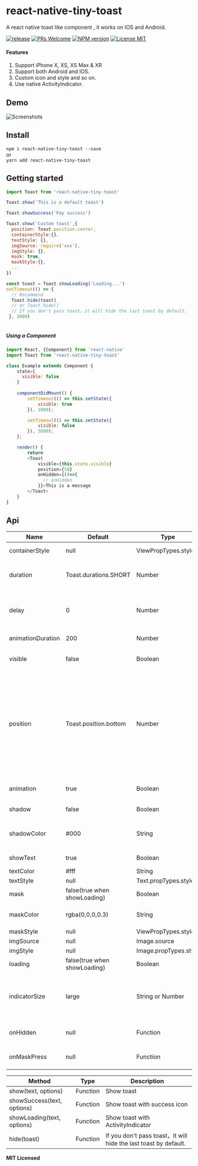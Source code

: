 # react-native-tiny-toast
A react native toast like component , it works on IOS and Android.

[ ![release](https://img.shields.io/github/release/shx996/react-native-tiny-toast.svg?maxAge=2592000?style=flat-square)](https://github.com/shx996/react-native-tiny-toast/releases)
[ ![PRs Welcome](https://img.shields.io/badge/PRs-Welcome-brightgreen.svg)](https://github.com/shx996/react-native-tiny-toast/pulls)
[ ![NPM version](http://img.shields.io/npm/v/react-native-tiny-toast.svg?style=flat)](https://www.npmjs.com/package/react-native-tiny-toast)
[ ![License MIT](http://img.shields.io/badge/license-MIT-orange.svg?style=flat)](https://raw.githubusercontent.com/shx996/react-native-tiny-toast/master/LICENSE)

#### Features
1. Support iPhone X, XS, XS Max & XR
2. Support both Android and IOS.
3. Custom icon and style and so on.
4. Use native ActivityIndicator.

## Demo

![Screenshots](https://raw.githubusercontent.com/shx996/react-native-tiny-toast/master/example/screenshots/react-native-tiny-toast-screenshots.gif)

## Install

`npm i react-native-tiny-toast --save`  
or  
`yarn add react-native-tiny-toast`

## Getting started

```javascript
import Toast from 'react-native-tiny-toast'

Toast.show('This is a default toast')

Toast.showSuccess('Pay success')

Toast.show('Custom toast',{
  position: Toast.position.center,
  containerStyle:{},
  textStyle: {},
  imgSource: require('xxx'),
  imgStyle: {},
  mask: true,
  maskStyle:{},
  ...
})

const toast = Toast.showLoading('Loading...')
setTimeout(() => {
  // Recommend
  Toast.hide(toast) 
  // or Toast.hide()
  // If you don't pass toast，it will hide the last toast by default.
 }, 3000)
    
```

##### **Using a Component**

```javascript
import React, {Component} from 'react-native'
import Toast from 'react-native-tiny-toast'

class Example extends Component {
    state={
      visible: false
    }
    
    componentDidMount() {
        setTimeout(() => this.setState({
            visible: true
        }), 1000); 

        setTimeout(() => this.setState({
            visible: false
        }), 3000);
    };

    render() {
        return 
        <Toast
            visible={this.state.visible}
            position={50}
            onHidden={()=>{
              // onHidden
            }}>This is a message
        </Toast>
    }
}

```

## Api


Name                | Default                  |  Type                | Description
--------------------|--------------------------|----------------------|---------------------------
containerStyle      | null                     | ViewPropTypes.style  | Custom container style
duration            | Toast.durations.SHORT    | Number               | Toast duration(ms), won't disappear if value is 0
delay               | 0                        | Number               | The delay duration before toast start appearing on screen.
animationDuration   | 200                      | Number               | Animation duration
visible             | false                    | Boolean              | Show toast. (Only for Toast Component)
position            | Toast.position.bottom    | Number               | 0 means the middle of the screen.A negative number indicates the distance to the bottom of the screen.A positive number indicates the distance to the top of the screen.
animation           | true                     | Boolean              | Whether to enable fade animation 
shadow              | false                    | Boolean              | Whether to enable shadow
shadowColor         | #000                     | String               | Shadow color(don't support android)
showText            | true                     | Boolean              | Whether to show text
textColor           | #fff                     | String               | Text color
textStyle           | null                     | Text.propTypes.style | Text style
mask                | false(true when showLoading) | Boolean          | Whether to enable mask
maskColor           | rgba(0,0,0,0.3)          | String               | Mask background color
maskStyle           | null                     | ViewPropTypes.style  | Mask style
imgSource           | null                     | Image.source         | Image source
imgStyle            | null                     | Image.propTypes.style| Image style
loading             | false(true when showLoading) | Boolean          | Whether to show loading
indicatorSize       | large                    | String or Number     | Set the ActivityIndicator size，Currently only specific values can be set on Android.
onHidden            | null                     | Function             | Triggered when toast's hide animation end
onMaskPress         | null                     | Function             | Triggered when the mask is clicked
 

Method                     | Type     |  Description
---------------------------|----------|-------------------
show(text, options)        | Function | Show toast
showSuccess(text, options) | Function | Show toast with success icon
showLoading(text, options) | Function | Show toast with ActivityIndicator
hide(toast)                | Function | If you don't pass toast，it will hide the last toast by default.                    

**MIT Licensed**
